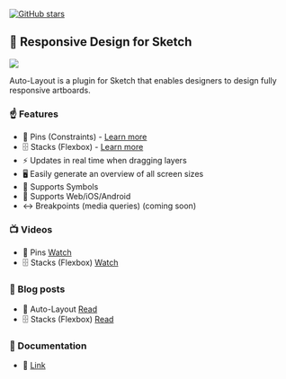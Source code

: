 [![GitHub stars](https://img.shields.io/github/stars/AnimaApp/Auto-Layout.svg?style=social&label=Star)](https://github.com/AnimaApp/Auto-Layout/stargazers)

## 📐 Responsive Design for Sketch
![](https://cl.ly/1Q1l342E0j0b/ezgif.com-video-to-gif%20(6).gif)

Auto-Layout is a plugin for Sketch that enables designers to design fully responsive artboards.

### ☝️ Features

* 📍 Pins (Constraints) - [Learn more](https://animaapp.github.io/docs/v1/guide/03-pins.html)
* 🗄 Stacks (Flexbox) - [Learn more](https://animaapp.github.io/docs/v1/guide/12-stacks-flexbox.html)
* ⚡️ Updates in real time when dragging layers
* 🖥 Easily generate an overview of all screen sizes
* 💎 Supports Symbols
* 📱 Supports Web/iOS/Android
* ↔️ Breakpoints (media queries) (coming soon)

### 📺 Videos

* 📍 Pins [Watch](https://www.youtube.com/watch?v=v393LgriWCs)
* 🗄 Stacks (Flexbox) [Watch](https://www.youtube.com/watch?v=DiCXg17CwIY)

### 📝 Blog posts

* 📐 Auto-Layout [Read](https://medium.com/sketch-app-sources/introducing-auto-layout-for-sketch-24e7b5d068f9)
* 🗄 Stacks (Flexbox) [Read](https://medium.com/sketch-app-sources/auto-layout-introducing-stacks-flexbox-for-sketch-c8a11422c7b5#.dj57nqyh3)

### 📖 Documentation

* 🔗 [Link](https://animaapp.github.io/docs/v1/guide/)

